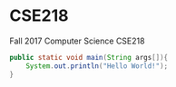 # CSE218
Fall 2017 Computer Science CSE218

```java
public static void main(String args[]){
    System.out.println("Hello World!");
}
```
